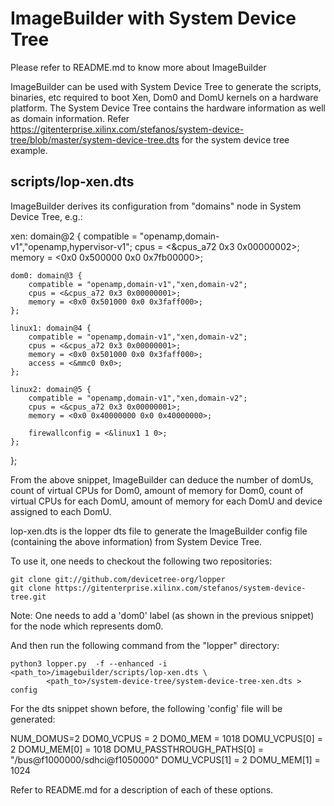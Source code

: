 # ImageBuilder with System Device Tree

Please refer to README.md to know more about ImageBuilder

ImageBuilder can be used with System Device Tree to generate the
scripts, binaries, etc required to boot Xen, Dom0 and DomU kernels on
a hardware platform.
The System Device Tree contains the hardware information as well as
domain information.
Refer https://gitenterprise.xilinx.com/stefanos/system-device-tree/blob/master/system-device-tree.dts
for the system device tree example.

## scripts/lop-xen.dts

ImageBuilder derives its configuration from "domains" node in System
Device Tree, e.g.:

xen: domain@2 {
    compatible = "openamp,domain-v1","openamp,hypervisor-v1";
    cpus = <&cpus_a72 0x3 0x00000002>;
    memory = <0x0 0x500000 0x0 0x7fb00000>;

    dom0: domain@3 {
        compatible = "openamp,domain-v1","xen,domain-v2";
        cpus = <&cpus_a72 0x3 0x00000001>;
        memory = <0x0 0x501000 0x0 0x3faff000>;
    };

    linux1: domain@4 {
        compatible = "openamp,domain-v1","xen,domain-v2";
        cpus = <&cpus_a72 0x3 0x00000001>;
        memory = <0x0 0x501000 0x0 0x3faff000>;
        access = <&mmc0 0x0>;
    };

    linux2: domain@5 {
        compatible = "openamp,domain-v1","xen,domain-v2";
        cpus = <&cpus_a72 0x3 0x00000001>;
        memory = <0x0 0x40000000 0x0 0x40000000>;

        firewallconfig = <&linux1 1 0>;
    };
};

From the above snippet, ImageBuilder can deduce the number of domUs,
count of virtual CPUs for Dom0, amount of memory for Dom0, count of
virtual CPUs for each DomU, amount of memory for each DomU and device
assigned to each  DomU.

lop-xen.dts is the lopper dts file to generate the ImageBuilder config
file (containing the above information) from System Device Tree.

To use it, one needs to checkout the following two repositories:

```
git clone git://github.com/devicetree-org/lopper
git clone https://gitenterprise.xilinx.com/stefanos/system-device-tree.git
```

Note: One needs to add a 'dom0' label (as shown in the previous snippet)
for the node which represents dom0.

And then run the following command from the "lopper" directory:

```
python3 lopper.py  -f --enhanced -i <path_to>/imagebuilder/scripts/lop-xen.dts \
        <path_to>/system-device-tree/system-device-tree-xen.dts > config
```

For the dts snippet shown before, the following 'config' file will be
generated:

NUM_DOMUS=2
DOM0_VCPUS = 2
DOM0_MEM = 1018
DOMU_VCPUS[0] = 2
DOMU_MEM[0] = 1018
DOMU_PASSTHROUGH_PATHS[0] = "/bus@f1000000/sdhci@f1050000"
DOMU_VCPUS[1] = 2
DOMU_MEM[1] = 1024

Refer to README.md for a description of each of these options.
